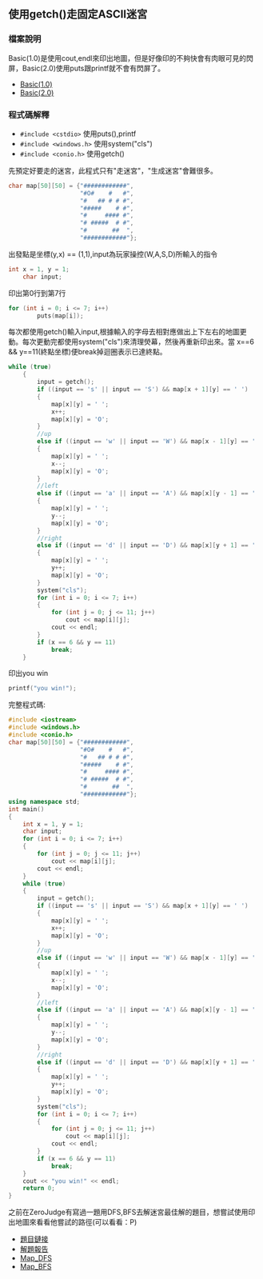 ## 使用getch()走固定ASCII迷宮

### 檔案說明

Basic(1.0)是使用cout,endl來印出地圖，但是好像印的不夠快會有肉眼可見的閃屏，Basic(2.0)使用puts跟printf就不會有閃屏了。

- [Basic(1.0)](https://github.com/CalvinWan0101/Interesting/blob/master/%E8%B5%B0%E8%BF%B7%E5%AE%AE/Basic(1.0).cpp)
- [Basic(2.0)](https://github.com/CalvinWan0101/Interesting/blob/master/%E8%B5%B0%E8%BF%B7%E5%AE%AE/Basic(2.0).cpp)

### 程式碼解釋
- `#include <cstdio>`    使用puts(),printf
- `#include <windows.h>` 使用system("cls")
- `#include <conio.h>`   使用getch()

先預定好要走的迷宮，此程式只有"走迷宮"，"生成迷宮"會難很多。
```c++
char map[50][50] = {"############",
                    "#O#    #   #",
                    "#   ## # # #",
                    "#####    # #",
                    "#     #### #",
                    "# #####  # #",
                    "#       ##  ",
                    "############"};
```
出發點是坐標(y,x) == (1,1),input為玩家操控(W,A,S,D)所輸入的指令
```c++
int x = 1, y = 1;
    char input;
```
印出第0行到第7行
```c++
for (int i = 0; i <= 7; i++)
        puts(map[i]);
```
每次都使用getch()輸入input,根據輸入的字母去相對應做出上下左右的地圖更動。每次更動完都使用system("cls")來清理熒幕，然後再重新印出來。當 x==6 && y==11(終點坐標)便break掉迴圈表示已達終點。
```c++
while (true)
	{
		input = getch();
		if ((input == 's' || input == 'S') && map[x + 1][y] == ' ')
		{
			map[x][y] = ' ';
			x++;
			map[x][y] = 'O';
		}
		//up
		else if ((input == 'w' || input == 'W') && map[x - 1][y] == ' ')
		{
			map[x][y] = ' ';
			x--;
			map[x][y] = 'O';
		}
		//left
		else if ((input == 'a' || input == 'A') && map[x][y - 1] == ' ')
		{
			map[x][y] = ' ';
			y--;
			map[x][y] = 'O';
		}
		//right
		else if ((input == 'd' || input == 'D') && map[x][y + 1] == ' ')
		{
			map[x][y] = ' ';
			y++;
			map[x][y] = 'O';
		}
		system("cls");
		for (int i = 0; i <= 7; i++)
		{
			for (int j = 0; j <= 11; j++)
				cout << map[i][j];
			cout << endl;
		}
		if (x == 6 && y == 11)
			break;
	}
```
印出you win
```c++
printf("you win!");
```
完整程式碼:
```c++
#include <iostream>
#include <windows.h>
#include <conio.h>
char map[50][50] = {"############",
					"#O#    #   #",
					"#   ## # # #",
					"#####    # #",
					"#     #### #",
					"# #####  # #",
					"#       ##  ",
					"############"};
using namespace std;
int main()
{
	int x = 1, y = 1;
	char input;
	for (int i = 0; i <= 7; i++)
	{
		for (int j = 0; j <= 11; j++)
			cout << map[i][j];
		cout << endl;
	}
	while (true)
	{
		input = getch();
		if ((input == 's' || input == 'S') && map[x + 1][y] == ' ')
		{
			map[x][y] = ' ';
			x++;
			map[x][y] = 'O';
		}
		//up
		else if ((input == 'w' || input == 'W') && map[x - 1][y] == ' ')
		{
			map[x][y] = ' ';
			x--;
			map[x][y] = 'O';
		}
		//left
		else if ((input == 'a' || input == 'A') && map[x][y - 1] == ' ')
		{
			map[x][y] = ' ';
			y--;
			map[x][y] = 'O';
		}
		//right
		else if ((input == 'd' || input == 'D') && map[x][y + 1] == ' ')
		{
			map[x][y] = ' ';
			y++;
			map[x][y] = 'O';
		}
		system("cls");
		for (int i = 0; i <= 7; i++)
		{
			for (int j = 0; j <= 11; j++)
				cout << map[i][j];
			cout << endl;
		}
		if (x == 6 && y == 11)
			break;
	}
	cout << "you win!" << endl;
	return 0;
}
```

之前在ZeroJudge有寫過一題用DFS,BFS去解迷宮最佳解的題目，想嘗試使用印出地圖來看看他嘗試的路徑(可以看看：P)
- [題目鏈接](https://zerojudge.tw/ShowProblem?problemid=a982)
- [解題報告](https://github.com/CalvinWan0101/ZeroJudge/tree/main/Basic/a982-%E8%BF%B7%E5%AE%AE%E5%95%8F%E9%A1%8C)
- [Map_DFS](https://github.com/CalvinWan0101/Interesting/blob/master/%E8%B5%B0%E8%BF%B7%E5%AE%AE/Map_DFS.cpp)
- [Map_BFS](https://github.com/CalvinWan0101/Interesting/blob/master/%E8%B5%B0%E8%BF%B7%E5%AE%AE/Map_BFS.cpp)
